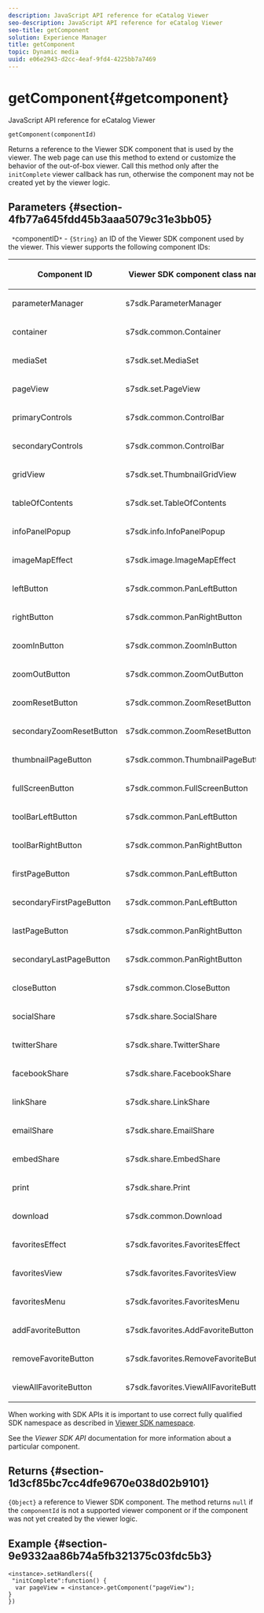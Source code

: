 ```yaml
---
description: JavaScript API reference for eCatalog Viewer
seo-description: JavaScript API reference for eCatalog Viewer
seo-title: getComponent
solution: Experience Manager
title: getComponent
topic: Dynamic media
uuid: e06e2943-d2cc-4eaf-9fd4-4225bb7a7469
---
```


# getComponent{#getcomponent}

JavaScript API reference for eCatalog Viewer

 `getComponent(componentId)`

Returns a reference to the Viewer SDK component that is used by the viewer. The web page can use this method to extend or customize the behavior of the out-of-box viewer. Call this method only after the `initComplete` viewer callback has run, otherwise the component may not be created yet by the viewer logic.

## Parameters {#section-4fb77a645fdd45b3aaa5079c31e3bb05}

` *`componentID`*` - `{String}` an ID of the Viewer SDK component used by the viewer. This viewer supports the following component IDs:

<table id="table_7B5DD9303EF44ADD847B13FFEAD135D9"> 
 <thead> 
  <tr> 
   <th colname="col1" class="entry"> <p>Component ID </p> </th> 
   <th colname="col2" class="entry"> <p>Viewer SDK component class name </p> </th> 
  </tr> 
 </thead>
 <tbody> 
  <tr> 
   <td colname="col1"> <p> <span class="codeph"> parameterManager </span> </p> </td> 
   <td colname="col2"> <p> <span class="codeph"> s7sdk.ParameterManager </span> </p> </td> 
  </tr> 
  <tr> 
   <td colname="col1"> <p> <span class="codeph"> container </span> </p> </td> 
   <td colname="col2"> <p> <span class="codeph"> s7sdk.common.Container </span> </p> </td> 
  </tr> 
  <tr> 
   <td colname="col1"> <p> <span class="codeph"> mediaSet </span> </p> </td> 
   <td colname="col2"> <p> <span class="codeph"> s7sdk.set.MediaSet </span> </p> </td> 
  </tr> 
  <tr> 
   <td colname="col1"> <p> <span class="codeph"> pageView </span> </p> </td> 
   <td colname="col2"> <p> <span class="codeph"> s7sdk.set.PageView </span> </p> </td> 
  </tr> 
  <tr> 
   <td colname="col1"> <p> <span class="codeph"> primaryControls </span> </p> </td> 
   <td colname="col2"> <p> <span class="codeph"> s7sdk.common.ControlBar </span> </p> </td> 
  </tr> 
  <tr> 
   <td colname="col1"> <p> <span class="codeph"> secondaryControls </span> </p> </td> 
   <td colname="col2"> <p> <span class="codeph"> s7sdk.common.ControlBar </span> </p> </td> 
  </tr> 
  <tr> 
   <td colname="col1"> <p> <span class="codeph"> gridView </span> </p> </td> 
   <td colname="col2"> <p> <span class="codeph"> s7sdk.set.ThumbnailGridView </span> </p> </td> 
  </tr> 
  <tr> 
   <td colname="col1"> <p> <span class="codeph"> tableOfContents </span> </p> </td> 
   <td colname="col2"> <p> <span class="codeph"> s7sdk.set.TableOfContents </span> </p> </td> 
  </tr> 
  <tr> 
   <td colname="col1"> <p> <span class="codeph"> infoPanelPopup </span> </p> </td> 
   <td colname="col2"> <p> <span class="codeph"> s7sdk.info.InfoPanelPopup </span> </p> </td> 
  </tr> 
  <tr> 
   <td colname="col1"> <p> <span class="codeph"> imageMapEffect </span> </p> </td> 
   <td colname="col2"> <p> <span class="codeph"> s7sdk.image.ImageMapEffect </span> </p> </td> 
  </tr> 
  <tr> 
   <td colname="col1"> <p> <span class="codeph"> leftButton </span> </p> </td> 
   <td colname="col2"> <p> <span class="codeph"> s7sdk.common.PanLeftButton </span> </p> </td> 
  </tr> 
  <tr> 
   <td colname="col1"> <p> <span class="codeph"> rightButton </span> </p> </td> 
   <td colname="col2"> <p> <span class="codeph"> s7sdk.common.PanRightButton </span> </p> </td> 
  </tr> 
  <tr> 
   <td colname="col1"> <p> <span class="codeph"> zoomInButton </span> </p> </td> 
   <td colname="col2"> <p> <span class="codeph"> s7sdk.common.ZoomInButton </span> </p> </td> 
  </tr> 
  <tr> 
   <td colname="col1"> <p> <span class="codeph"> zoomOutButton </span> </p> </td> 
   <td colname="col2"> <p> <span class="codeph"> s7sdk.common.ZoomOutButton </span> </p> </td> 
  </tr> 
  <tr> 
   <td colname="col1"> <p> <span class="codeph"> zoomResetButton </span> </p> </td> 
   <td colname="col2"> <p> <span class="codeph"> s7sdk.common.ZoomResetButton </span> </p> </td> 
  </tr> 
  <tr> 
   <td colname="col1"> <p> <span class="codeph"> secondaryZoomResetButton </span> </p> </td> 
   <td colname="col2"> <p> <span class="codeph"> s7sdk.common.ZoomResetButton </span> </p> </td> 
  </tr> 
  <tr> 
   <td colname="col1"> <p> <span class="codeph"> thumbnailPageButton </span> </p> </td> 
   <td colname="col2"> <p> <span class="codeph"> s7sdk.common.ThumbnailPageButton </span> </p> </td> 
  </tr> 
  <tr> 
   <td colname="col1"> <p> <span class="codeph"> fullScreenButton </span> </p> </td> 
   <td colname="col2"> <p> <span class="codeph"> s7sdk.common.FullScreenButton </span> </p> </td> 
  </tr> 
  <tr> 
   <td colname="col1"> <p> <span class="codeph"> toolBarLeftButton </span> </p> </td> 
   <td colname="col2"> <p> <span class="codeph"> s7sdk.common.PanLeftButton </span> </p> </td> 
  </tr> 
  <tr> 
   <td colname="col1"> <p> <span class="codeph"> toolBarRightButton </span> </p> </td> 
   <td colname="col2"> <p> <span class="codeph"> s7sdk.common.PanRightButton </span> </p> </td> 
  </tr> 
  <tr> 
   <td colname="col1"> <p> <span class="codeph"> firstPageButton </span> </p> </td> 
   <td colname="col2"> <p> <span class="codeph"> s7sdk.common.PanLeftButton </span> </p> </td> 
  </tr> 
  <tr> 
   <td colname="col1"> <p> <span class="codeph"> secondaryFirstPageButton </span> </p> </td> 
   <td colname="col2"> <p> <span class="codeph"> s7sdk.common.PanLeftButton </span> </p> </td> 
  </tr> 
  <tr> 
   <td colname="col1"> <p> <span class="codeph"> lastPageButton </span> </p> </td> 
   <td colname="col2"> <p> <span class="codeph"> s7sdk.common.PanRightButton </span> </p> </td> 
  </tr> 
  <tr> 
   <td colname="col1"> <p> <span class="codeph"> secondaryLastPageButton </span> </p> </td> 
   <td colname="col2"> <p> <span class="codeph"> s7sdk.common.PanRightButton </span> </p> </td> 
  </tr> 
  <tr> 
   <td colname="col1"> <p> <span class="codeph"> closeButton </span> </p> </td> 
   <td colname="col2"> <p> <span class="codeph"> s7sdk.common.CloseButton </span> </p> </td> 
  </tr> 
  <tr> 
   <td colname="col1"> <p> <span class="codeph"> socialShare </span> </p> </td> 
   <td colname="col2"> <p> <span class="codeph"> s7sdk.share.SocialShare </span> </p> </td> 
  </tr> 
  <tr> 
   <td colname="col1"> <p> <span class="codeph"> twitterShare </span> </p> </td> 
   <td colname="col2"> <p> <span class="codeph"> s7sdk.share.TwitterShare </span> </p> </td> 
  </tr> 
  <tr> 
   <td colname="col1"> <p> <span class="codeph"> facebookShare </span> </p> </td> 
   <td colname="col2"> <p> <span class="codeph"> s7sdk.share.FacebookShare </span> </p> </td> 
  </tr> 
  <tr> 
   <td colname="col1"> <p> <span class="codeph"> linkShare </span> </p> </td> 
   <td colname="col2"> <p> <span class="codeph"> s7sdk.share.LinkShare </span> </p> </td> 
  </tr> 
  <tr> 
   <td colname="col1"> <p> <span class="codeph"> emailShare </span> </p> </td> 
   <td colname="col2"> <p> <span class="codeph"> s7sdk.share.EmailShare </span> </p> </td> 
  </tr> 
  <tr> 
   <td colname="col1"> <p> <span class="codeph"> embedShare </span> </p> </td> 
   <td colname="col2"> <p> <span class="codeph"> s7sdk.share.EmbedShare </span> </p> </td> 
  </tr> 
  <tr> 
   <td colname="col1"> <p> <span class="codeph"> print </span> </p> </td> 
   <td colname="col2"> <p> <span class="codeph"> s7sdk.share.Print </span> </p> </td> 
  </tr> 
  <tr> 
   <td colname="col1"> <p> <span class="codeph"> download </span> </p> </td> 
   <td colname="col2"> <p> <span class="codeph"> s7sdk.common.Download </span> </p> </td> 
  </tr> 
  <tr> 
   <td colname="col1"> <p> <span class="codeph"> favoritesEffect </span> </p> </td> 
   <td colname="col2"> <p> <span class="codeph"> s7sdk.favorites.FavoritesEffect </span> </p> </td> 
  </tr> 
  <tr> 
   <td colname="col1"> <p> <span class="codeph"> favoritesView </span> </p> </td> 
   <td colname="col2"> <p> <span class="codeph"> s7sdk.favorites.FavoritesView </span> </p> </td> 
  </tr> 
  <tr> 
   <td colname="col1"> <p> <span class="codeph"> favoritesMenu </span> </p> </td> 
   <td colname="col2"> <p> <span class="codeph"> s7sdk.favorites.FavoritesMenu </span> </p> </td> 
  </tr> 
  <tr> 
   <td colname="col1"> <p> <span class="codeph"> addFavoriteButton </span> </p> </td> 
   <td colname="col2"> <p> <span class="codeph"> s7sdk.favorites.AddFavoriteButton </span> </p> </td> 
  </tr> 
  <tr> 
   <td colname="col1"> <p> <span class="codeph"> removeFavoriteButton </span> </p> </td> 
   <td colname="col2"> <p> <span class="codeph"> s7sdk.favorites.RemoveFavoriteButton </span> </p> </td> 
  </tr> 
  <tr> 
   <td colname="col1"> <p> <span class="codeph"> viewAllFavoriteButton </span> </p> </td> 
   <td colname="col2"> <p> <span class="codeph"> s7sdk.favorites.ViewAllFavoriteButton </span> </p> </td> 
  </tr> 
 </tbody> 
</table>

When working with SDK APIs it is important to use correct fully qualified SDK namespace as described in [Viewer SDK namespace](../../../c-html5-s7-aem-asset-viewers/c-html5-20-ecatalog-viewer-about/c-html5-20-ecatalog-html5-viewer-sdk-namespace.md#concept-16ce67bfbdc64ffc8fc7ad174f208f05).

See the *Viewer SDK API* documentation for more information about a particular component.

## Returns {#section-1d3cf85bc7cc4dfe9670e038d02b9101}

`{Object}` a reference to Viewer SDK component. The method returns `null` if the `componentId` is not a supported viewer component or if the component was not yet created by the viewer logic.

## Example {#section-9e9332aa86b74a5fb321375c03fdc5b3}

```
<instance>.setHandlers({ 
 "initComplete":function() { 
  var pageView = <instance>.getComponent("pageView"); 
} 
})
```

